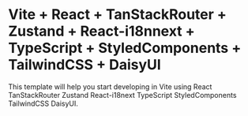 # Vite + React + TanStackRouter + Zustand + React-i18nnext + TypeScript + StyledComponents + TailwindCSS + DaisyUI

This template will help you start developing in Vite using React TanStackRouter Zustand React-i18next TypeScript StyledComponents TailwindCSS DaisyUI.
